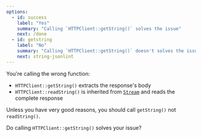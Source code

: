 ```yaml
---
options:
  - id: success
    label: "Yes"
    summary: "Calling `HTTPClient::getString()` solves the issue"
    next: /done
  - id: getstring
    label: "No"
    summary: "Calling `HTTPClient::getString()` doesn't solves the issue"
    next: string-jsonlint
---
```


You're calling the wrong function:

* `HTTPClient::getString()` extracts the response's body
* `HTTPClient::readString()` is inherited from [`Stream`](https://www.arduino.cc/reference/en/language/functions/communication/stream/) and reads the complete response

Unless you have very good reasons, you should call `getString()` not `readString()`.

Do calling `HTTPClient::getString()` solves your issue?